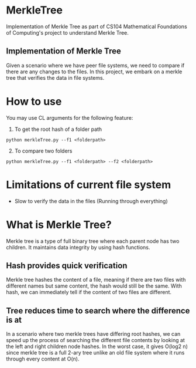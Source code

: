 # MerkleTree
Implementation of Merkle Tree as part of CS104 Mathematical Foundations of Computing's project to understand Merkle Tree.

## Implementation of Merkle Tree
Given a scenario where we have peer file systems, we need to compare if there are any changes to the files.
In this project, we embark on a merkle tree that verifies the data in file systems.

# How to use
You may use CL arguments for the following feature:

1. To get the root hash of a folder path
```
python merkleTree.py --f1 <folderpath>
```

2. To compare two folders
```
python merkleTree.py --f1 <folderpath> --f2 <folderpath>
```

# Limitations of current file system
- Slow to verify the data in the files (Running through everything)

# What is Merkle Tree?
Merkle tree is a type of full binary tree where each parent node has two children. It maintains data integrity by using hash functions.

## Hash provides quick verification
Merkle tree hashes the content of a file, meaning if there are two files with different names but same content, the hash would still be the same.
With hash, we can immediately tell if the content of two files are different.

## Tree reduces time to search where the difference is at
In a scenario where two merkle trees have differing root hashes, we can speed up the process of searching the different file contents by looking at the left and right children node hashes.
In the worst case, it gives O(log2 n) since merkle tree is a full 2-ary tree unlike an old file system where it runs through every content at O(n).
